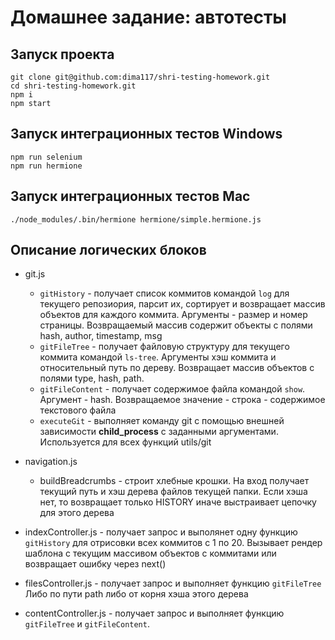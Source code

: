  # Домашнее задание: автотесты
  ## Запуск проекта
```
git clone git@github.com:dima117/shri-testing-homework.git
cd shri-testing-homework.git
npm i
npm start
```
    
  ## Запуск интеграционных тестов Windows
```
npm run selenium
npm run hermione
```

  ## Запуск интеграционных тестов Mac
```
./node_modules/.bin/hermione hermione/simple.hermione.js
```
  ## Описание логических блоков
 - git.js
   - ``gitHistory`` - получает список коммитов командой ``log`` для текущего репозиория, 
   парсит их, сортирует и возвращает массив объектов для каждого коммита.
   Аргументы - размер и номер страницы. Возвращаемый массив содержит объекты 
   с полями hash, author, timestamp, msg
   - ``gitFileTree`` - получает файловую структуру для текущего коммита командой
   ``ls-tree``. Аргументы хэш коммита и относительный путь по дереву.
   Возвращает массив объектов с полями type, hash, path.
   - ``gitFileContent`` - получает содержимое файла командой ``show``. 
   Аргумент - hash. Возвращаемое значение - строка - содержимое текстового файла
   - ``executeGit`` - выполняет команду git с помощью внешней зависимости **child_process** с
   заданными аргументами. Используется для всех функций utils/git
   
 - navigation.js
   - buildBreadcrumbs - строит хлебные крошки. На вход получает текущий
   путь и хэш дерева файлов текущей папки. Если хэша нет, то возвращает только 
   HISTORY иначе выстраивает цепочку для этого дерева
   
 - indexController.js - получает запрос и выполянет одну функцию
 ``gitHistory`` для отрисовки всех коммитов с 1 по 20. Вызывает 
 рендер шаблона с текущим массивом объектов с коммитами или возвращает ошибку через next()
 
 - filesController.js - получает запрос и выполняет функцию ``gitFileTree``
 Либо по пути path либо от корня хэша этого дерева
 
 - contentController.js - получает запрос и выполняет функцию ``gitFileTree`` и
 ``gitFileContent``. 